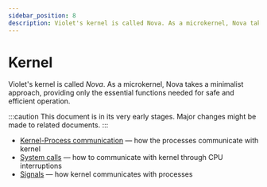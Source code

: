 ```yaml
---
sidebar_position: 8
description: Violet's kernel is called Nova. As a microkernel, Nova takes a minimalist approach, providing only the essential functions needed for safe and efficient operation.
---
```


# Kernel

Violet's kernel is called *Nova*. As a microkernel, Nova takes a minimalist approach,
providing only the essential functions needed for safe and efficient operation.

:::caution
This document is in its very early stages. Major changes might be made to related documents.
:::

- [Kernel-Process communication](./kpc.md) — how the processes communicate with kernel
- [System calls](./syscalls.md) — how to communicate with kernel through CPU interruptions
- [Signals](./signals.md) — how kernel communicates with processes
